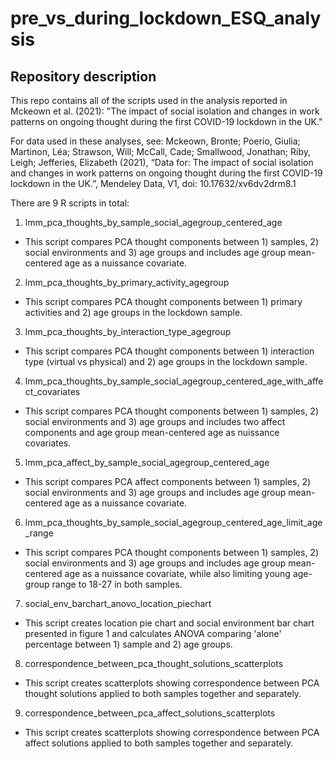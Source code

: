 # pre_vs_during_lockdown_ESQ_analysis
## Repository description
This repo contains all of the scripts used in the analysis reported in Mckeown et al. (2021): "The impact of social isolation and changes in work patterns on ongoing thought during the first COVID-19 lockdown in the UK."

For data used in these analyses, see: Mckeown, Bronte; Poerio, Giulia; Martinon, Léa; Strawson, Will; McCall, Cade; Smallwood, Jonathan; Riby, Leigh; Jefferies, Elizabeth (2021), “Data for: The impact of social isolation and changes in work patterns on ongoing thought during the first COVID-19 lockdown in the UK.”, Mendeley Data, V1, doi: 10.17632/xv6dv2drm8.1

There are 9 R scripts in total:
1. lmm_pca_thoughts_by_sample_social_agegroup_centered_age
- This script compares PCA thought components between 1) samples, 2) social environments and 3) age groups and includes age group mean-centered age as a nuissance covariate.
2. lmm_pca_thoughts_by_primary_activity_agegroup
- This script compares PCA thought components between 1) primary activities and 2) age groups in the lockdown sample.
3. lmm_pca_thoughts_by_interaction_type_agegroup
- This script compares PCA thought components between 1) interaction type (virtual vs physical) and 2) age groups in the lockdown sample. 
4. lmm_pca_thoughts_by_sample_social_agegroup_centered_age_with_affect_covariates
- This script compares PCA thought components between 1) samples, 2) social environments and 3) age groups and includes two affect components and age group mean-centered age as nuissance covariates.
5. lmm_pca_affect_by_sample_social_agegroup_centered_age
- This script compares PCA affect components between 1) samples, 2) social environments and 3) age groups and includes age group mean-centered age as a nuissance covariate.
6. lmm_pca_thoughts_by_sample_social_agegroup_centered_age_limit_age_range
- This script compares PCA thought components between 1) samples, 2) social environments and 3) age groups and includes age group mean-centered age as a nuissance covariate, while also limiting young age-group range to 18-27 in both samples. 
7. social_env_barchart_anovo_location_piechart
- This script creates location pie chart and social environment bar chart presented in figure 1 and calculates ANOVA comparing 'alone' percentage between 1) sample and 2) age groups.
8. correspondence_between_pca_thought_solutions_scatterplots
- This script creates scatterplots showing correspondence between PCA thought solutions applied to both samples together and separately. 
9. correspondence_between_pca_affect_solutions_scatterplots
- This script creates scatterplots showing correspondence between PCA affect solutions applied to both samples together and separately. 
